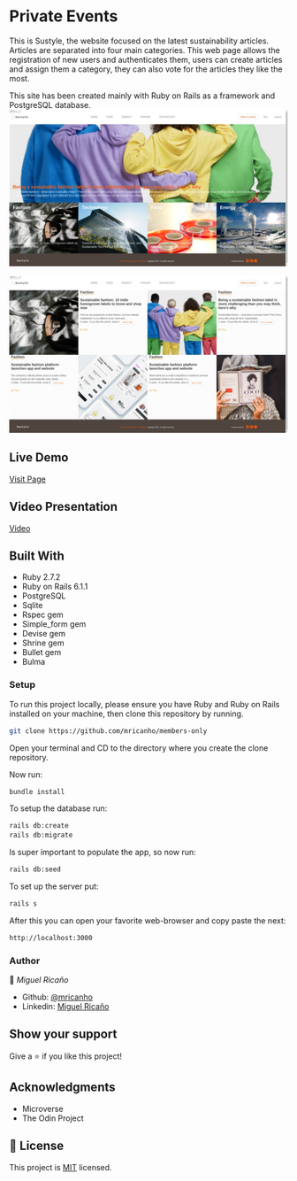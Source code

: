 # Private Events

This is Sustyle, the website focused on the latest sustainability articles. Articles are separated into four main categories. This web page allows the registration of new users and authenticates them, users can create articles and assign them a category, they can also vote for the articles they like the most.

This site has been created mainly with Ruby on Rails as a framework and PostgreSQL database.
![screenshot](./code.jpeg)

![screenshot](./code2.jpeg)
## Live Demo

<a href="#">Visit Page</a>

## Video Presentation

<a href="https://www.loom.com/share/19db9ed1023545daa7868b08bbbc96d4">Video</a>

## Built With

- Ruby 2.7.2
- Ruby on Rails 6.1.1
- PostgreSQL
- Sqlite
- Rspec gem
- Simple_form gem
- Devise gem
- Shrine gem
- Bullet gem
- Bulma 

### Setup

To run this project locally, please ensure you have Ruby and Ruby on Rails installed on your machine, then clone this repository by running.

```bash
git clone https://github.com/mricanho/members-only
```
Open your terminal and CD to the directory where you create the clone repository.

Now run:

```bash
bundle install
```
To setup the database run:

```bash
rails db:create
rails db:migrate
```
Is super important to populate the app, so now run:
```bash
rails db:seed
```
To set up the server put:
```bash
rails s
```
After this you can open your favorite web-browser and copy paste the next:

```bash
http://localhost:3000
```
### Author

👤 *Miguel Ricaño*

- Github: [@mricanho](https://github.com/mricanho)
- Linkedin: [Miguel Ricaño](https://www.linkedin.com/in/mricanho/)

## Show your support

Give a ⭐️ if you like this project!

## Acknowledgments

- Microverse
- The Odin Project

## 📝 License

This project is [MIT](LICENSE) licensed.